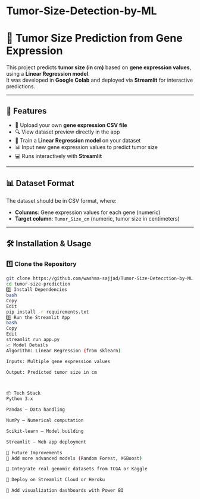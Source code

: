 # Tumor-Size-Detection-by-ML
# 🧬 Tumor Size Prediction from Gene Expression

This project predicts **tumor size (in cm)** based on **gene expression values**, using a **Linear Regression model**.  
It was developed in **Google Colab** and deployed via **Streamlit** for interactive predictions.

---

## 🚀 Features

- 📂 Upload your own **gene expression CSV file**
- 🔍 View dataset preview directly in the app
- 🧠 Train a **Linear Regression model** on your dataset
- 📊 Input new gene expression values to predict tumor size
- 💻 Runs interactively with **Streamlit**

---

## 📊 Dataset Format

The dataset should be in CSV format, where:

- **Columns**: Gene expression values for each gene (numeric)
- **Target column**: `Tumor_Size_cm` (numeric, tumor size in centimeters)


---

## 🛠️ Installation & Usage

### 1️⃣ Clone the Repository
```bash
git clone https://github.com/washma-sajjad/Tumor-Size-Detecction-by-ML.git
cd tumor-size-prediction
2️⃣ Install Dependencies
bash
Copy
Edit
pip install -r requirements.txt
3️⃣ Run the Streamlit App
bash
Copy
Edit
streamlit run app.py
📈 Model Details
Algorithm: Linear Regression (from sklearn)

Inputs: Multiple gene expression values

Output: Predicted tumor size in cm



📦 Tech Stack
Python 3.x

Pandas – Data handling

NumPy – Numerical computation

Scikit-learn – Model building

Streamlit – Web app deployment

📌 Future Improvements
🔹 Add more advanced models (Random Forest, XGBoost)

🔹 Integrate real genomic datasets from TCGA or Kaggle

🔹 Deploy on Streamlit Cloud or Heroku

🔹 Add visualization dashboards with Power BI
